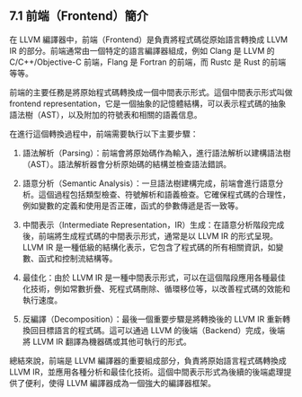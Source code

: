 ## 7.1 前端（Frontend）簡介

在 LLVM 編譯器中，前端（Frontend）是負責將程式碼從原始語言轉換成 LLVM IR 的部分。前端通常由一個特定的語言編譯器組成，例如 Clang 是 LLVM 的 C/C++/Objective-C 前端，Flang 是 Fortran 的前端，而 Rustc 是 Rust 的前端等等。

前端的主要任務是將原始程式碼轉換成一個中間表示形式。這個中間表示形式叫做 frontend representation，它是一個抽象的記憶體結構，可以表示程式碼的抽象語法樹（AST），以及附加的符號表和相關的語義信息。

在進行這個轉換過程中，前端需要執行以下主要步驟：

1. 語法解析（Parsing）：前端會將原始碼作為輸入，進行語法解析以建構語法樹（AST）。語法解析器會分析原始碼的結構並檢查語法錯誤。

2. 語意分析（Semantic Analysis）：一旦語法樹建構完成，前端會進行語意分析。這個過程包括類型檢查、符號解析和語義檢查。它確保程式碼的合理性，例如變數的定義和使用是否正確，函式的參數傳遞是否一致等。

3. 中間表示（Intermediate Representation，IR）生成：在語意分析階段完成後，前端將生成程式碼的中間表示形式，通常是以 LLVM IR 的形式呈現。LLVM IR 是一種低級的結構化表示，它包含了程式碼的所有相關資訊，如變數、函式和控制流結構等。

4. 最佳化：由於 LLVM IR 是一種中間表示形式，可以在這個階段應用各種最佳化技術，例如常數折疊、死程式碼刪除、循環移位等，以改善程式碼的效能和執行速度。

5. 反編譯（Decomposition）：最後一個重要步驟是將轉換後的 LLVM IR 重新轉換回目標語言的程式碼。這可以通過 LLVM 的後端（Backend）完成，後端將 LLVM IR 翻譯為機器碼或其他可執行的形式。

總結來說，前端是 LLVM 編譯器的重要組成部分，負責將原始語言程式碼轉換成 LLVM IR，並應用各種分析和最佳化技術。這個中間表示形式為後續的後端處理提供了便利，使得 LLVM 編譯器成為一個強大的編譯器框架。